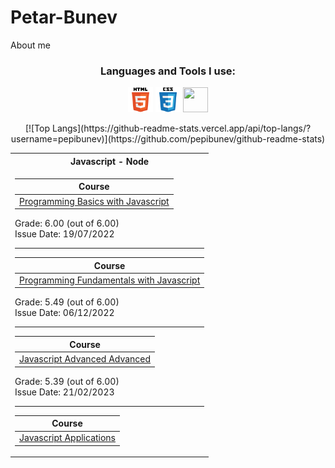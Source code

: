 # Petar-Bunev
About me

<h3 align="center">Languages and Tools I use:</h3>
<p align="center"> <img src="https://raw.githubusercontent.com/devicons/devicon/master/icons/html5/html5-original-wordmark.svg" alt="html5" width="40" height="40"/> <img src="https://raw.githubusercontent.com/devicons/devicon/master/icons/css3/css3-original-wordmark.svg" alt="css3" width="40" height="40"/> <img src="https://raw.githubusercontent.com/devicons/devicon/master/icons/js/js-original-wordmark.svg" width="40" height="40"/> </p>

<p align="center">[![Top Langs](https://github-readme-stats.vercel.app/api/top-langs/?username=pepibunev)](https://github.com/pepibunev/github-readme-stats)</p>

<table align="center">

<tr>
 <th> Javascript - Node </th>
</tr>

<tr>
<td>

| **Course**                                                            | 
| --------------------------------------------------------------------- |
| <a href="https://softuni.bg/trainings/4001/programming-basics-with-javascript-march-2023" > Programming Basics with Javascript </a>

  Grade: 6.00 (out of 6.00)<br /> Issue Date: 19/07/2022</th>
  
  ---------------------------------------------------------------------------------
  
| **Course**                                                            | 
| --------------------------------------------------------------------- |
| <a href="https://softuni.bg/trainings/3952/programming-fundamentals-with-javascript-january-2023" > Programming Fundamentals with Javascript </a> 

  Grade: 5.49 (out of 6.00)<br /> Issue Date: 06/12/2022</th>
  
  ---------------------------------------------------------------------------------
  
| **Course**                                                            | 
| --------------------------------------------------------------------- | 
| <a href="https://softuni.bg/trainings/3961/js-advanced-january-2023" > Javascript Advanced Advanced </a>        

 Grade: 5.39 (out of 6.00)<br /> Issue Date: 21/02/2023</th>
 
  ---------------------------------------------------------------------------------
| **Course**                                                            |                                                  
| --------------------------------------------------------------------- | 
| <a href="https://softuni.bg/courses/js-applications" > Javascript Applications </a>        
  
  </table>
  </tr>
</td>
